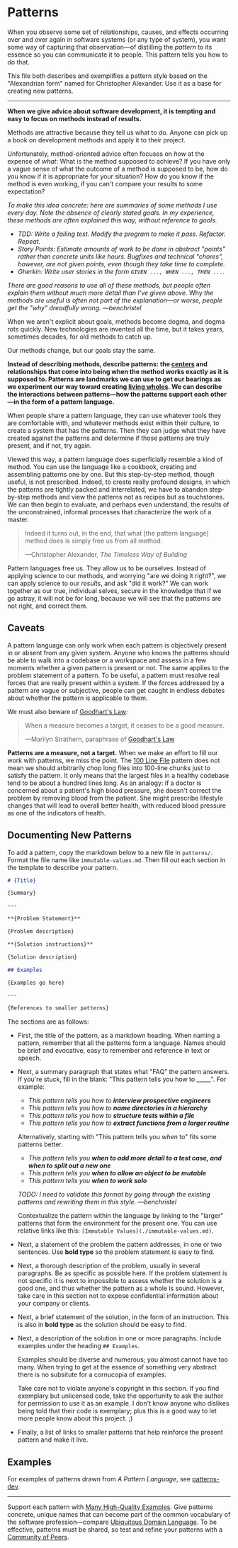 # Patterns

When you observe some set of relationships, causes, and effects occurring
over and over again in software systems (or any type of system), you want some way
of capturing that observation—of distilling the *pattern* to its essence so you can
communicate it to people. This pattern tells you how to do that.

This file both describes and exemplifies a pattern style based on the "Alexandrian
form" named for Christopher Alexander. Use it as a base for creating new patterns.

---

**When we give advice about software development, it is tempting and easy to focus on methods
instead of results.**

Methods are attractive because they tell us what to do. Anyone can pick up a book on development
methods and apply it to their project.

Unfortunately, method-oriented advice often focuses on *how* at the expense of *what*: What is
the method supposed to achieve? If you have only a vague sense of what the outcome of a method
is supposed to be, how do you know if it is appropriate for your situation? How do you know
if the method is even working, if you can't compare your results to some expectation?

*To make this idea concrete: here are summaries of some methods I use every day.
Note the absence of clearly stated goals. In my experience, these methods are
often explained this way, without reference to goals.*

- *TDD: Write a failing test. Modify the program to make it pass. Refactor. Repeat.*
- *Story Points: Estimate amounts of work to be done in abstract "points" rather than
  concrete units like hours. Bugfixes and technical "chores", however, are not given
  points, even though they take time to complete.*
- *Gherkin: Write user stories in the form `GIVEN ..., WHEN ..., THEN ...`.*

*There are good reasons to use all of these methods, but people often
explain them without much more detail than I've given above.* Why *the methods are
useful is often not part of the explanation—or worse, people get the "why" dreadfully
wrong. —benchristel*

When we aren't explicit about goals, methods become dogma, and dogma rots quickly.
New technologies are invented all the time, but it takes years, sometimes decades, for
old methods to catch up.

Our methods change, but our goals stay the same.

**Instead of describing methods, describe patterns: the
[centers](https://en.wikipedia.org/wiki/The_Nature_of_Order) and relationships that come
into being when the method works exactly as it is supposed to. Patterns are landmarks we
can use to get our bearings as we experiment our way toward creating
[living wholes](http://dreamsongs.net/Files/AlexanderPresentation.pdf).
We can describe the interactions between patterns—how the patterns support each other—in
the form of a pattern language.**

When people share a pattern language, they can use whatever tools
they are comfortable with, and whatever methods exist within their culture,
to create a system that has the patterns.
Then they can judge what they have created against the patterns and determine
if those patterns are truly present, and if not, try again.

Viewed this way, a pattern language does superficially resemble a kind of method.
You can use the language like a cookbook, creating
and assembling patterns one by one. But this
step-by-step method, though useful, is not prescribed. Indeed, to create really
profound designs, in which the patterns are tightly packed and
interrelated, we have to abandon step-by-step methods and view the
patterns not as recipes but as touchstones. We can then begin to
evaluate, and perhaps even understand, the results of the unconstrained,
informal processes that characterize the work of a master.

> Indeed it turns out, in the end, that what [the pattern language] method does is simply
> free us from all method.
>
> —Christopher Alexander, _The Timeless Way of Building_

Pattern languages free us. They allow us to be ourselves.
Instead of applying science to our methods, and worrying "are we doing it right?",
we can apply science to our *results*, and ask "did it work?" We can work
together as our true, individual selves,
secure in the knowledge that if we go astray, it will not be for long,
because we will see that the patterns are not right, and correct them.

## Caveats

A pattern language can only work when each pattern is
objectively present in or absent from any
given system. Anyone who knows the patterns should be able to walk into a
codebase or a workspace and assess in a few moments whether a given pattern
is present or not. The same applies to
the problem statement of a pattern. To be useful, a pattern must
resolve real forces that are really present within a system. If the
forces addressed by a pattern are vague or subjective, people can get
caught in endless debates about whether the pattern is applicable
to them.

We must also beware of [Goodhart's Law](https://en.wikipedia.org/wiki/Goodhart%27s_law):

> When a measure becomes a target, it ceases to be a good measure.
>
> —Marilyn Strathern, paraphrase of [Goodhart's Law](https://en.wikipedia.org/wiki/Goodhart%27s_law)

**Patterns are a measure, not a target.**
When we make an effort to fill our work with patterns, we miss the point.
The [100 Line File](./100-line-file.md) pattern does not mean
we should arbitrarily chop long files into 100-line chunks just to
satisfy the pattern. It only means that the largest files in a healthy
codebase tend to be about a hundred lines long. As an analogy: if a doctor
is concerned about a patient's high blood pressure, she doesn't correct
the problem by removing blood from the patient. She might prescribe lifestyle
changes that will lead to overall better health, with reduced blood pressure
as one of the indicators of health.

## Documenting New Patterns

To add a pattern, copy the markdown below to a new file in `patterns/`. Format the file name like `immutable-values.md`.
Then fill out each section in the template to describe your pattern.

```markdown
# {Title}

{Summary}

---

**{Problem Statement}**

{Problem description}

**{Solution instructions}**

{Solution description}

## Examples

{Examples go here}

---

{References to smaller patterns}
```

The sections are as follows:
- First, the title of the pattern, as a markdown heading. When naming a pattern, remember that all
  the patterns form a language. Names should be brief and evocative, easy to remember and reference
  in text or speech.
- Next, a summary paragraph that states what "FAQ" the pattern answers. If you're stuck, fill in the blank:
  "This pattern tells you how to \_\_\_\_\_". For example:
  - _This pattern tells you how to **interview prospective engineers**_
  - _This pattern tells you how to **name directories in a hierarchy**_
  - _This pattern tells you how to **structure tests within a file**_
  - _This pattern tells you how to **extract functions from a larger routine**_
  
  Alternatively, starting with "This pattern tells you *when* to" fits some patterns better.
  - _This pattern tells you **when to add more detail to a test case, and when to split out a new one**_
  - _This pattern tells you **when to allow an object to be mutable**_
  - _This pattern tells you **when to work solo**_
  
  *TODO: I need to validate this format by going through the existing patterns and rewriting them in this style. —benchristel*
  
  Contextualize the pattern within the language by linking to the "larger"
  patterns that form the environment for the present one. You can use relative links like this:
  `[Immutable Values](./immutable-values.md)`.
- Next, a statement of the problem the pattern addresses, in one or two sentences. Use **bold type**
  so the problem statement is easy to find.
- Next, a thorough description of the problem, usually in several paragraphs. Be as specific as
  possible here. If the problem statement is not specific it is next to impossible to assess
  whether the solution is a good one, and thus whether the pattern as a whole is sound. However,
  take care in this section not to expose confidential information about your company or clients.
- Next, a brief statement of the solution, in the form of an instruction. This is also in **bold type**
  as the solution should be easy to find.
- Next, a description of the solution in one or more paragraphs. Include examples under the
  heading `## Examples`.
  
  Examples should be diverse and numerous; you almost cannot have too many.
  When trying to get at the essence of something very abstract there is no subsitute for a
  cornucopia of examples.
  
  Take care not to violate anyone's copyright in this section. If you
  find exemplary but unlicensed code, take the opportunity to ask the author for permission
  to use it as an example. I don't know anyone who dislikes being told that their code is
  exemplary; plus this is a good way to let more people know about this project. ;)
  
- Finally, a list of links to smaller patterns that help reinforce the present pattern and
  make it live.

## Examples

For examples of patterns drawn from _A Pattern Language_, see
[patterns-dev](https://patterns-dev.github.io/patterns/clean2/patterns.htm).

---

Support each pattern with [Many High-Quality Examples](./many-high-quality-examples.md).
Give patterns concrete, unique names that can become part of the common vocabulary
of the software profession—compare [Ubiquitous Domain Language](./ubiquitous-domain-language.md).
To be effective, patterns must be shared, so test and refine your patterns with
a [Community of Peers](./community-of-peers.md).
